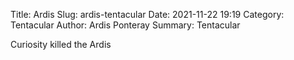 Title: Ardis
Slug: ardis-tentacular
Date: 2021-11-22 19:19
Category: Tentacular
Author: Ardis Ponteray
Summary: Tentacular

Curiosity killed the Ardis
